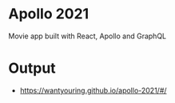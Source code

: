 # Apollo 2021

Movie app built with React, Apollo and GraphQL

# Output

- https://wantyouring.github.io/apollo-2021/#/
